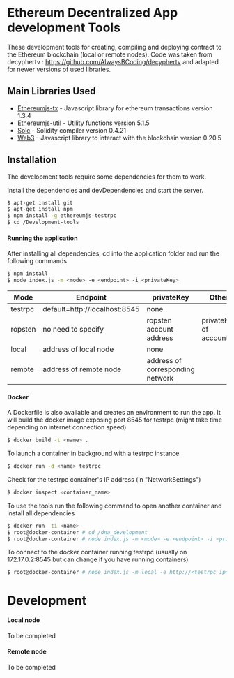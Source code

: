 # Ethereum Decentralized App development Tools


These development tools for creating, compiling and deploying contract to the Ethereum blockchain (local or remote nodes). Code was taken from decyphertv : https://github.com/AlwaysBCoding/decyphertv and adapted for newer versions of used libraries.


## Main Libraries  Used
* [Ethereumjs-tx] - Javascript library for ethereum transactions version 1.3.4
* [Ethereumjs-util] - Utility functions version 5.1.5
* [Solc] - Solidity compiler version 0.4.21
* [Web3] - Javascript library to interact with the blockchain version 0.20.5

## Installation

The development tools require some dependencies for them to work.

Install the dependencies and devDependencies and start the server.

```sh
$ apt-get install git
$ apt-get install npm
$ npm install -g ethereumjs-testrpc
$ cd /Development-tools
```
#### Running the application 
After installing all dependencies, cd into the application folder and run the following commands

```sh
$ npm install
$ node index.js -m <mode> -e <endpoint> -i <privateKey>
```

| Mode | Endpoint | privateKey | Other |
| ------ | ------ | ------ | ------ |
| testrpc | default=http://localhost:8545 | none |
| ropsten | no need to specify | ropsten account address | privateKey of account
| local | address of local node | none |
| remote | address of remote node | address of corresponding network |

#### Docker
A Dockerfile is also available and creates an environment to run the app.
It will build the docker image exposing port 8545 for testrpc (might take time depending on internet connection speed) 
```sh
$ docker build -t <name> .
```
To launch a container in background with a testrpc instance 
```sh
$ docker run -d <name> testrpc
```
Check for the testrpc container's IP address (in "NetworkSettings")
```sh
$ docker inspect <container_name>
```
To use the tools run the following command to open another container and install all dependencies
```sh
$ docker run -ti <name>
$ root@docker-container # cd /dna_development
$ root@docker-container # node index.js -m <mode> -e <endpoint> -i <privateKey> 
```

To connect to the docker container running testrpc (usually on 172.17.0.2:8545 but can change if you have running containers)
 ``` sh
 $ root@docker-container # node index.js -m local -e http://<testrpc_ip>:8545
 ```

# Development

#### Local node
To be completed
#### Remote node 
To be completed

   
   [Ethereumjs-tx]: <https://github.com/ethereumjs/ethereumjs-tx>
   [Ethereumjs-util]: <https://github.com/ethereumjs/ethereumjs-util>
   [Solc]: <https://github.com/ethereum/solc-js>
   [Web3]: <https://github.com/ethereum/web3.js/>
